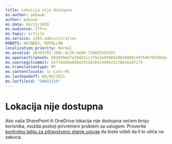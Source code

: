 ```yaml
---
title: Lokacija nije dostupna
ms.author: pebaum
author: pebaum
ms.date: 04/21/2020
ms.audience: ITPro
ms.topic: article
ms.service: o365-administration
ROBOTS: NOINDEX, NOFOLLOW
localization_priority: Normal
ms.assetid: a8343f03-1b8c-4c29-be84-72b025e51d72
ms.openlocfilehash: 69d039e67a29dd11c1f9a3a8388420836808c447b4670768abd3dae36d80f8a2
ms.sourcegitcommit: b5f7da89a650d2915dc652449623c78be6247175
ms.translationtype: MT
ms.contentlocale: sr-Latn-RS
ms.lasthandoff: 08/05/2021
ms.locfileid: "54022114"
---
```

# <a name="site-is-not-available"></a>Lokacija nije dostupna

Ako vaša SharePoint ili OneDrive lokacija nije dostupna većem broju korisnika, možda postoji privremeni problem sa uslugom. Proverite [kontrolnu tablu za zdravstveno stanje usluge](https://admin.microsoft.com/AdminPortal/Home#/servicehealth) da biste videli da li to utiče na zakuca. 
  

